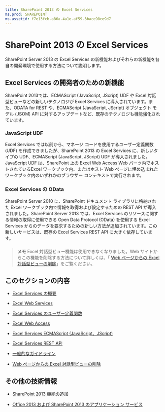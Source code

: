 ```yaml
---
title: SharePoint 2013 の Excel Services
ms.prod: SHAREPOINT
ms.assetid: f7e13fcb-a86a-4a1e-af59-3bace98ce9d7
---
```



# SharePoint 2013 の Excel Services
SharePoint Server 2013 の Excel Services の新機能およびそれらの新機能を各自の開発環境で使用する方法について説明します。
## Excel Services の開発者のための新機能
<a name="xlsWhatsNew"> </a>

SharePoint 2013では、ECMAScript (JavaScript, JScript) UDF や Excel 対話型ビューなどの新しいテクノロジが Excel Services に導入されています。また、ODATA for REST や、ECMAScript (JavaScript, JScript) オブジェクト モデル (JSOM) API に対するアップデートなど、既存のテクノロジも機能強化されています。
  
    
    

### JavaScript UDF
<a name="xlsJsUdfs"> </a>

Excel Services では以前から、マネージ コードを使用するユーザー定義関数 (UDF) を作成できましたが、SharePoint 2013 の Excel Services に、新しいタイプの UDF、ECMAScript (JavaScript, JScript) UDF が導入されました。JavaScript UDF は、SharePoint 上の Excel Web Access Web パーツ内でホストされているExcel ワークブック内、またはホスト Web ページに埋め込まれたワークブック内のいずれかのブラウザー コンテキストで実行されます。 
  
    
    

### Excel Services の OData
<a name="xlsOdata"> </a>

SharePoint Server 2010 に、SharePoint ドキュメント ライブラリに格納された Excel ワークブック内で情報を取得および設定するための REST API が導入されました。SharePoint Server 2013 では、Excel Services のリソースに関する情報の取得に使用できる Open Data Protocol (OData) を使用する Excel Services からのデータを要求するための新しい方法が追加されています。この新しいサービスは、既存の Excel Services REST API に大きく依存しています。
  
    
    

### 
<a name="xlsOdata"> </a>


> **メモ**
> Excel 対話型ビュー機能は使用できなくなりました。Web サイトからこの機能を削除する方法について詳しくは、「 [Web ページからの Excel 対話型ビューの削除](removing-excel-interactive-view-from-a-webpage.md)」をご覧ください。 
  
    
    


## このセクションの内容
<a name="xlsWhatsNew"> </a>


-  [Excel Services の概要](getting-started-with-excel-services.md)
    
  
-  [Excel Web Services](excel-web-services.md)
    
  
-  [Excel Services のユーザー定義関数](excel-services-user-defined-functions.md)
    
  
-  [Excel Web Access](excel-web-access.md)
    
  
-  [Excel Services ECMAScript (JavaScript、JScript)](excel-services-ecmascript-javascript-jscript.md)
    
  
-  [Excel Services REST API](excel-services-rest-api.md)
    
  
-  [一般的なガイドライン](general-guidelines.md)
    
  
-  [Web ページからの Excel 対話型ビューの削除](removing-excel-interactive-view-from-a-webpage.md)
    
  

## その他の技術情報
<a name="bk_addresources"> </a>


-  [SharePoint 2013 機能の追加](add-sharepoint-2013-capabilities.md)
    
  
-  [Office 2013 および SharePoint 2013 のアプリケーション サービス](office-2013-and-sharepoint-2013-application-services.md)
    
  

  
    
    

